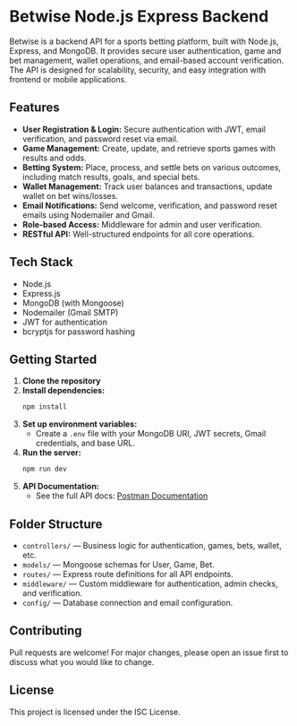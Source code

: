 # Betwise Node.js Express Backend

Betwise is a backend API for a sports betting platform, built with Node.js, Express, and MongoDB. It provides secure user authentication, game and bet management, wallet operations, and email-based account verification. The API is designed for scalability, security, and easy integration with frontend or mobile applications.

## Features

- **User Registration & Login:** Secure authentication with JWT, email verification, and password reset via email.
- **Game Management:** Create, update, and retrieve sports games with results and odds.
- **Betting System:** Place, process, and settle bets on various outcomes, including match results, goals, and special bets.
- **Wallet Management:** Track user balances and transactions, update wallet on bet wins/losses.
- **Email Notifications:** Send welcome, verification, and password reset emails using Nodemailer and Gmail.
- **Role-based Access:** Middleware for admin and user verification.
- **RESTful API:** Well-structured endpoints for all core operations.

## Tech Stack

- Node.js
- Express.js
- MongoDB (with Mongoose)
- Nodemailer (Gmail SMTP)
- JWT for authentication
- bcryptjs for password hashing

## Getting Started

1. **Clone the repository**
2. **Install dependencies:**
   ```bash
   npm install
   ```
3. **Set up environment variables:**
   - Create a `.env` file with your MongoDB URI, JWT secrets, Gmail credentials, and base URL.
4. **Run the server:**
   ```bash
   npm run dev
   ```
5. **API Documentation:**
   - See the full API docs: [Postman Documentation](https://documenter.getpostman.com/view/29258774/2sB2qcCgCN)

## Folder Structure

- `controllers/` — Business logic for authentication, games, bets, wallet, etc.
- `models/` — Mongoose schemas for User, Game, Bet.
- `routes/` — Express route definitions for all API endpoints.
- `middleware/` — Custom middleware for authentication, admin checks, and verification.
- `config/` — Database connection and email configuration.

## Contributing

Pull requests are welcome! For major changes, please open an issue first to discuss what you would like to change.

## License

This project is licensed under the ISC License.
